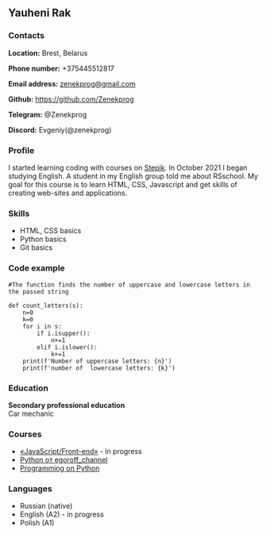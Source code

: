 ## Yauheni Rak

### Contacts

**Location:** Brest, Belarus

**Phone number:** +375445512817

**Email address:** zenekprog@gmail.com

**Github:** https://github.com/Zenekprog

**Telegram:** @Zenekprog

**Discord:** Evgeniy(@zenekprog)

### Profile

I started learning coding with courses on [Stepik](https://stepik.org/cert/1049927). In October 2021 I began studying English. A student in my English group told me about RSschool. My goal for this course is to learn HTML, CSS, Javascript and get skills of creating web-sites and applications.

### Skills

- HTML, CSS basics
- Python basics
- Git basics

### Code example

```
#The function finds the number of uppercase and lowercase letters in the passed string

def count_letters(s):
    n=0
    k=0
    for i in s:
        if i.isupper():
            n+=1
        elif i.islower():
            k+=1
    print(f'Number of uppercase letters: {n}')
    print(f'number of  lowercase letters: {k}')
```
### Education

**Secondary professional education**  
Car mechanic

### Courses

- [«JavaScript/Front-end»](https://rs.school/js/) - in progress
- [Python от egoroff_channel](https://stepik.org/cert/1210972)
- [Programming on Python](https://stepik.org/cert/1049927)

### Languages

- Russian (native)
- English (A2) -  in progress
- Polish (A1)


